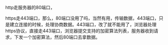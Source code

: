  http走服务器的80端口，
 
 
 https走443端口，那么，80端口没用了吗，当然有用，传输数据，443端口，只是建立连接的时候，处理协商数据。443端口，改了就不能用了，浏览器处理https协议，直接走443端口，浏览器提交支持的加密算法列表，服务器收到请求，下发一个加密算法，然后80端口去拿数据。


